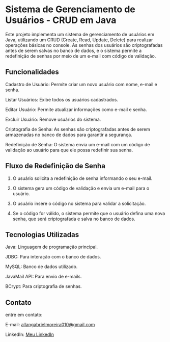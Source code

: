 # Sistema de Gerenciamento de Usuários - CRUD em Java
Este projeto implementa um sistema de gerenciamento de usuários em Java, utilizando um CRUD (Create, Read, Update, Delete) para realizar operações básicas no console. As senhas dos usuários são criptografadas antes de serem salvas no banco de dados, e o sistema permite a redefinição de senhas por meio de um e-mail com código de validação.

## Funcionalidades
Cadastro de Usuário: Permite criar um novo usuário com nome, e-mail e senha.

Listar Usuários: Exibe todos os usuários cadastrados.

Editar Usuário: Permite atualizar informações como e-mail e senha.

Excluir Usuário: Remove usuários do sistema.

Criptografia de Senha: As senhas são criptografadas antes de serem armazenadas no banco de dados para garantir a segurança.

Redefinição de Senha: O sistema envia um e-mail com um código de validação ao usuário para que ele possa redefinir sua senha.

## Fluxo de Redefinição de Senha
1. O usuário solicita a redefinição de senha informando o seu e-mail.
    
2. O sistema gera um código de validação e envia um e-mail para o usuário.

3. O usuário insere o código no sistema para validar a solicitação.

4. Se o código for válido, o sistema permite que o usuário defina uma nova senha, que será criptografada e salva no banco de dados.

## Tecnologias Utilizadas
Java: Linguagem de programação principal.

JDBC: Para interação com o banco de dados.

MySQL: Banco de dados utilizado.

JavaMail API: Para envio de e-mails.

BCrypt: Para criptografia de senhas.

## Contato
entre em contato:

E-mail: allangabrielmoreira010@gmail.com

LinkedIn: [Meu LinkedIn](https://www.linkedin.com/in/allan-gabriel-moreira-da-silva-9090a9271/)

